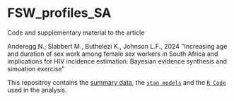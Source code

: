 # FSW_profiles_SA

Code and supplementary material to the article

Anderegg N., Slabbert M., Buthelezi K., Johnson L.F., 2024 "Increasing age and duration of sex work among female sex workers in South Africa and implications for HIV incidence estimation: Bayesian evidence synthesis and simuation exercise"


This repositroy contains the [summary data](https://github.com/naninatamar/FSW_profiles_SA/tree/main/Data), the [`stan models`](https://github.com/naninatamar/FSW_profiles_SA/tree/main/Stanmodels) and the [`R Code`](https://github.com/naninatamar/FSW_profiles_SA/tree/main/RCode) used in the analysis.
